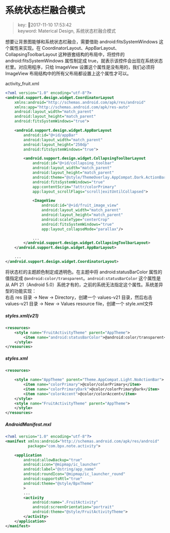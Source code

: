 # 系统状态栏融合模式
>key: 2017-11-10 17:53:42  
>keyword: Materical Design, 系统状态栏融合模式

想要让背景图能够和系统状态栏融合，需要借助 android:fitsSystemWindows 这个属性来实现。在 CoordinatorLayout、AppBarLayout、CollapsingToolbarLayout 这种嵌套结构的布局中，将控件的 android:fitsSystemWindows 属性制定成 true，就表示该控件会出现在系统状态栏里。对应用程序，只给 ImageView 设置这个属性是没有用的，我们必须将 ImageView 布局结构中的所有父布局都设置上这个属性才可以。

activity_fruit.xml
```xml
<?xml version="1.0" encoding="utf-8"?>
<android.support.design.widget.CoordinatorLayout
    xmlns:android="http://schemas.android.com/apk/res/android"
    xmlns:app="http://schemas.android.com/apk/res-auto"
    android:layout_width="match_parent"
    android:layout_height="match_parent"
    android:fitsSystemWindows="true">

    <android.support.design.widget.AppBarLayout
        android:id="@+id/appBar"
        android:layout_width="match_parent"
        android:layout_height="250dp"
        android:fitsSystemWindows="true">

        <android.support.design.widget.CollapsingToolbarLayout
            android:id="@+id/collapsing_toolbar"
            android:layout_width="match_parent"
            android:layout_height="match_parent"
            android:theme="@style/ThemeOverlay.AppCompat.Dark.ActionBar"
            android:fitsSystemWindows="true"
            app:contentScrim="?attr/colorPrimary"
            app:layout_scrollFlags="scroll|exitUntilCollapsed">

            <ImageView
                android:id="@+id/fruit_image_view"
                android:layout_width="match_parent"
                android:layout_height="match_parent"
                android:scaleType="centerCrop"
                android:fitsSystemWindows="true"
                app:layout_collapseMode="parallax"/>

            ...
        </android.support.design.widget.CollapsingToolbarLayout>
    </android.support.design.widget.AppBarLayout>

    ...
</android.support.design.widget.CoordinatorLayout>
```

将状态栏的主题颜色制定成透明色。在主题中将 android:statusBarColor 属性的值指定成 `@android:color/transparent`。`android:statusBarColor` 这个属性是从 API 21（Android 5.0）系统才有的，之前的系统无法指定这个属性。系统差异型的功能实现：  
右击 res 目录 -> New -> Directory，创建一个 values-v21 目录，然后右击 values-v21 目录 -> New -> Values resource file，创建一个 style.xml文件

##### styles.xml(v21)
```xml
<resources>
    <style name="FruitActivityTheme" parent="AppTheme">
        <item name="android:statusBarColor">@android:color/transparent</item>
    </style>
</resources>
```

##### styles.xml
```xml
<resources>

    <style name="AppTheme" parent="Theme.AppCompat.Light.NoActionBar">
        <item name="colorPrimary">@color/colorPrimary</item>
        <item name="colorPrimaryDark">@color/colorPrimaryDark</item>
        <item name="colorAccent">@color/colorAccent</item>
    </style>
    <style name="FruitActivityTheme" parent="AppTheme">
    </style>
</resources>
```

##### AndroidManifest.mxl
```xml
<?xml version="1.0" encoding="utf-8"?>
<manifest xmlns:android="http://schemas.android.com/apk/res/android"
          package="com.bpx.note.activity">

    <application
        android:allowBackup="true"
        android:icon="@mipmap/ic_launcher"
        android:label="@string/app_name"
        android:roundIcon="@mipmap/ic_launcher_round"
        android:supportsRtl="true"
        android:theme="@style/BpxTheme"
        >
        ...
        <activity
            android:name=".FruitActivity"
            android:screenOrientation="portrait"
            android:theme="@style/FruitActivityTheme">
        </activity>
    </application>
</manifest>

```

